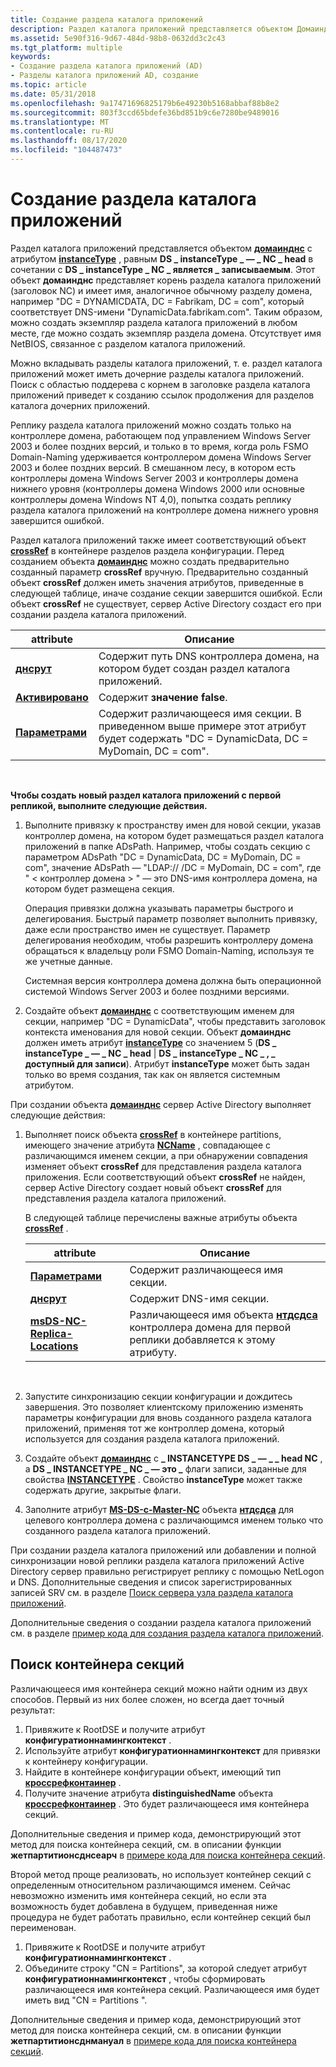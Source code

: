 ```yaml
---
title: Создание раздела каталога приложений
description: Раздел каталога приложений представляется объектом Домаинднс с атрибутом instanceType, равным DS \_ instanceType \_ — \_ NC \_ head в сочетании с DS \_ instanceType \_ NC \_ является \_ записываемым.
ms.assetid: 5e90f316-9d67-484d-98b8-0632dd3c2c43
ms.tgt_platform: multiple
keywords:
- Создание раздела каталога приложений (AD)
- Разделы каталога приложений AD, создание
ms.topic: article
ms.date: 05/31/2018
ms.openlocfilehash: 9a17471696825179b6e49230b5168abbaf88b8e2
ms.sourcegitcommit: 803f3ccd65bdefe36bd851b9c6e7280be9489016
ms.translationtype: MT
ms.contentlocale: ru-RU
ms.lasthandoff: 08/17/2020
ms.locfileid: "104487473"
---
```

# <a name="creating-an-application-directory-partition"></a>Создание раздела каталога приложений

Раздел каталога приложений представляется объектом [**домаинднс**](/windows/desktop/ADSchema/c-domaindns) с атрибутом [**instanceType**](/windows/desktop/ADSchema/a-instancetype) , равным **DS \_ instanceType \_ — \_ NC \_ head** в сочетании с **DS \_ instanceType \_ NC \_ является \_ записываемым**. Этот объект **домаинднс** представляет корень раздела каталога приложений (заголовок NC) и имеет имя, аналогичное обычному разделу домена, например "DC = DYNAMICDATA, DC = Fabrikam, DC = com", который соответствует DNS-имени "DynamicData.fabrikam.com". Таким образом, можно создать экземпляр раздела каталога приложений в любом месте, где можно создать экземпляр раздела домена. Отсутствует имя NetBIOS, связанное с разделом каталога приложений.

Можно вкладывать разделы каталога приложений, т. е. раздел каталога приложений может иметь дочерние разделы каталога приложений. Поиск с областью поддерева с корнем в заголовке раздела каталога приложений приведет к созданию ссылок продолжения для разделов каталога дочерних приложений.

Реплику раздела каталога приложений можно создать только на контроллере домена, работающем под управлением Windows Server 2003 и более поздних версий, и только в то время, когда роль FSMO Domain-Naming удерживается контроллером домена Windows Server 2003 и более поздних версий. В смешанном лесу, в котором есть контроллеры домена Windows Server 2003 и контроллеры домена нижнего уровня (контроллеры домена Windows 2000 или основные контроллеры домена Windows NT 4,0), попытка создать реплику раздела каталога приложений на контроллере домена нижнего уровня завершится ошибкой.

Раздел каталога приложений также имеет соответствующий объект [**crossRef**](/windows/desktop/ADSchema/c-crossref) в контейнере разделов раздела конфигурации. Перед созданием объекта [**домаинднс**](/windows/desktop/ADSchema/c-domaindns) можно создать предварительно созданный параметр **crossRef** вручную. Предварительно созданный объект **crossRef** должен иметь значения атрибутов, приведенные в следующей таблице, иначе создание секции завершится ошибкой. Если объект **crossRef** не существует, сервер Active Directory создаст его при создании раздела каталога приложений.

| attribute                          | Описание                                                                                                                               |
|------------------------------------|-------------------------------------------------------------------------------------------------------------------------------------------|
| [**днсрут**](/windows/desktop/ADSchema/a-dnsroot) | Содержит путь DNS контроллера домена, на котором будет создан раздел каталога приложений.                               |
| [**Активировано**](/windows/desktop/ADSchema/a-enabled) | Содержит **значение false**.                                                                                                                       |
| [**Параметрами**](/windows/desktop/ADSchema/a-ncname)   | Содержит различающееся имя секции. В приведенном выше примере этот атрибут будет содержать "DC = DynamicData, DC = MyDomain, DC = com". |



 

**Чтобы создать новый раздел каталога приложений с первой репликой, выполните следующие действия.**

1.  Выполните привязку к пространству имен для новой секции, указав контроллер домена, на котором будет размещаться раздел каталога приложений в папке ADsPath. Например, чтобы создать секцию с параметром ADsPath "DC = DynamicData, DC = MyDomain, DC = com", значение ADsPath — "LDAP:// <domain controller> /DC = MyDomain, DC = com", где " &lt; контроллер домена &gt; " — это DNS-имя контроллера домена, на котором будет размещена секция.

    Операция привязки должна указывать параметры быстрого и делегирования. Быстрый параметр позволяет выполнить привязку, даже если пространство имен не существует. Параметр делегирования необходим, чтобы разрешить контроллеру домена обращаться к владельцу роли FSMO Domain-Naming, используя те же учетные данные.

    Системная версия контроллера домена должна быть операционной системой Windows Server 2003 и более поздними версиями.

2.  Создайте объект [**домаинднс**](/windows/desktop/ADSchema/c-domaindns) с соответствующим именем для секции, например "DC = DynamicData", чтобы представить заголовок контекста именования для новой секции. Объект **домаинднс** должен иметь атрибут [**instanceType**](/windows/desktop/ADSchema/a-instancetype) со значением 5 (**DS \_ instanceType \_ — \_ NC \_ head** \| **DS \_ instanceType \_ NC \_ , \_ доступный для записи**). Атрибут **instanceType** может быть задан только во время создания, так как он является системным атрибутом.

При создании объекта [**домаинднс**](/windows/desktop/ADSchema/c-domaindns) сервер Active Directory выполняет следующие действия:

1.  Выполняет поиск объекта [**crossRef**](/windows/desktop/ADSchema/c-crossref) в контейнере partitions, имеющего значение атрибута [**NCName**](/windows/desktop/ADSchema/a-ncname) , совпадающее с различающимся именем секции, а при обнаружении совпадения изменяет объект **crossRef** для представления раздела каталога приложения. Если соответствующий объект **crossRef** не найден, сервер Active Directory создает новый объект **crossRef** для представления раздела каталога приложений.

    В следующей таблице перечислены важные атрибуты объекта [**crossRef**](/windows/desktop/ADSchema/c-crossref) .

    | attribute                                                              | Описание                                                                                                                                        |
    |------------------------------------------------------------------------|----------------------------------------------------------------------------------------------------------------------------------------------------|
    | [**Параметрами**](/windows/desktop/ADSchema/a-ncname)                                       | Содержит различающееся имя секции.                                                                                                  |
    | [**днсрут**](/windows/desktop/ADSchema/a-dnsroot)                                     | Содержит DNS-имя секции.                                                                                                            |
    | [**msDS-NC-Replica-Locations**](/windows/desktop/ADSchema/a-msds-nc-replica-locations) | Различающееся имя объекта [**нтдсдса**](/windows/desktop/ADSchema/c-ntdsdsa) контроллера домена для первой реплики добавляется к этому атрибуту. |

    

     

2.  Запустите синхронизацию секции конфигурации и дождитесь завершения. Это позволяет клиентскому приложению изменять параметры конфигурации для вновь созданного раздела каталога приложений, применяя тот же контроллер домена, который используется для создания раздела каталога приложений.
3.  Создайте объект [**домаинднс**](/windows/desktop/ADSchema/c-domaindns) с **\_ INSTANCETYPE DS \_ — \_ \_ head NC** , а **DS \_ INSTANCETYPE \_ NC \_ — это \_** флаги записи, заданные для свойства [**INSTANCETYPE**](/windows/desktop/ADSchema/a-instancetype) . Свойство **instanceType** может также содержать другие, закрытые флаги.
4.  Заполните атрибут [**MS-DS-с-Master-NC**](/windows/desktop/ADSchema/a-msds-hasmasterncs) объекта [**нтдсдса**](/windows/desktop/ADSchema/c-ntdsdsa) для целевого контроллера домена с различающимся именем только что созданного раздела каталога приложений.

При создании раздела каталога приложений или добавлении и полной синхронизации новой реплики раздела каталога приложений Active Directory сервер правильно регистрирует реплику с помощью NetLogon и DNS. Дополнительные сведения и список зарегистрированных записей SRV см. в разделе [Поиск сервера узла раздела каталога приложений](locating-an-application-directory-partition-host-server.md).

Дополнительные сведения о создании раздела каталога приложений см. в разделе [пример кода для создания раздела каталога приложений](example-code-for-creating-an-application-directory-partition.md).

## <a name="locating-the-partitions-container"></a>Поиск контейнера секций

Различающееся имя контейнера секций можно найти одним из двух способов. Первый из них более сложен, но всегда дает точный результат:

1.  Привяжите к RootDSE и получите атрибут **конфигуратионнамингконтекст** .
2.  Используйте атрибут **конфигуратионнамингконтекст** для привязки к контейнеру конфигурации.
3.  Найдите в контейнере конфигурации объект, имеющий тип [**кроссрефконтаинер**](/windows/desktop/ADSchema/c-crossrefcontainer) .
4.  Получите значение атрибута **distinguishedName** объекта [**кроссрефконтаинер**](/windows/desktop/ADSchema/c-crossrefcontainer) . Это будет различающееся имя контейнера секций.

Дополнительные сведения и пример кода, демонстрирующий этот метод для поиска контейнера секций, см. в описании функции **жетпартитионсднсеарч** в [примере кода для поиска контейнера секций](example-code-for-locating-the-partitions-container.md).

Второй метод проще реализовать, но использует контейнер секций с определенным относительном различающимся именем. Сейчас невозможно изменить имя контейнера секций, но если эта возможность будет добавлена в будущем, приведенная ниже процедура не будет работать правильно, если контейнер секций был переименован.

1.  Привяжите к RootDSE и получите атрибут **конфигуратионнамингконтекст** .
2.  Объедините строку "CN = Partitions", за которой следует атрибут **конфигуратионнамингконтекст** , чтобы сформировать различающееся имя контейнера секций. Различающееся имя будет иметь вид "CN = Partitions <configuration DN> ".

Дополнительные сведения и пример кода, демонстрирующий этот метод для поиска контейнера секций, см. в описании функции **жетпартитионсднмануал** в [примере кода для поиска контейнера секций](example-code-for-locating-the-partitions-container.md).

 

 